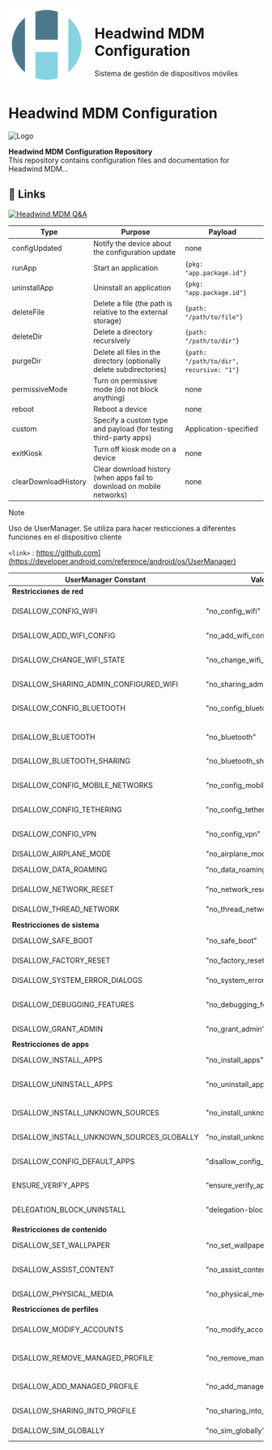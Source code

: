 <div style="display: flex; align-items: center; gap: 20px;">
  <img src="images/68747470733a2f2f682d6d646d2e636f6d2f77702d636f6e74656e742f75706c6f6164732f323031392f30372f6e6565772d6c6f676f2e706e67.png
" alt="Logo" width="150">
  
  <div>
    <h1>Headwind MDM Configuration</h1>
    <p>Sistema de gestión de dispositivos móviles</p>
  </div>
</div>


# Headwind MDM Configuration

![Logo](https://h-mdm.com/wp-content/uploads/2019/07/neew-logo.png "Headwind MDM Logo")

**Headwind MDM Configuration Repository**  
This repository contains configuration files and documentation for Headwind MDM...


## 🔗 Links
[![Headwind MDM Q&A](https://img.shields.io/badge/my_portfolio-000?style=for-the-badge&logo=ko-fi&logoColor=white)](https://qa.h-mdm.com/)


 


| Type                  | Purpose                                                                 | Payload                                      |
|-----------------------|-------------------------------------------------------------------------|----------------------------------------------|
| configUpdated         | Notify the device about the configuration update                       | none                                         |
| runApp                | Start an application                                                   | `{pkg: "app.package.id"}`                   |
| uninstallApp          | Uninstall an application                                               | `{pkg: "app.package.id"}`                   |
| deleteFile            | Delete a file (the path is relative to the external storage)           | `{path: "/path/to/file"}`                   |
| deleteDir             | Delete a directory recursively                                         | `{path: "/path/to/dir"}`                    |
| purgeDir              | Delete all files in the directory (optionally delete subdirectories)   | `{path: "/path/to/dir", recursive: "1"}`    |
| permissiveMode        | Turn on permissive mode (do not block anything)                        | none                                         |
| reboot                | Reboot a device                                                        | none                                         |
| custom                | Specify a custom type and payload (for testing third-party apps)       | Application-specified                       |
| exitKiosk             | Turn off kiosk mode on a device                                        | none                                         |
| clearDownloadHistory  | Clear download history (when apps fail to download on mobile networks) | none 




> [!NOTE]
> Uso de UserManager.
> Se utiliza para hacer resticciones a diferentes funciones en el dispositivo cliente




`<link>` : <https://github.com](https://developer.android.com/reference/android/os/UserManager)> 


| UserManager Constant                     | Valor String                      | Descripción |
|------------------------------------------|-----------------------------------|-------------|
| **Restricciones de red** |
| DISALLOW_CONFIG_WIFI                     | "no_config_wifi"                  | Bloquear configuración WiFi |
| DISALLOW_ADD_WIFI_CONFIG                 | "no_add_wifi_config"              | Evitar agregar redes WiFi |
| DISALLOW_CHANGE_WIFI_STATE               | "no_change_wifi_state"            | Bloquear activar/desactivar WiFi |
| DISALLOW_SHARING_ADMIN_CONFIGURED_WIFI   | "no_sharing_admin_configured_wifi"| Evitar compartir WiFi admin |
| DISALLOW_CONFIG_BLUETOOTH                | "no_config_bluetooth"             | Bloquear configuración Bluetooth |
| DISALLOW_BLUETOOTH                       | "no_bluetooth"                    | Desactivar Bluetooth completamente |
| DISALLOW_BLUETOOTH_SHARING               | "no_bluetooth_sharing"            | Evitar compartir por Bluetooth |
| DISALLOW_CONFIG_MOBILE_NETWORKS          | "no_config_mobile_networks"       | Bloquear configuración redes móviles |
| DISALLOW_CONFIG_TETHERING                | "no_config_tethering"             | Bloquear anclaje a red (tethering) |
| DISALLOW_CONFIG_VPN                      | "no_config_vpn"                   | Bloquear configuración VPN |
| DISALLOW_AIRPLANE_MODE                   | "no_airplane_mode"                | Evitar modo avión |
| DISALLOW_DATA_ROAMING                    | "no_data_roaming"                 | Desactivar roaming datos |
| DISALLOW_NETWORK_RESET                   | "no_network_reset"                | Bloquear reset de red |
| DISALLOW_THREAD_NETWORK                  | "no_thread_network"               | Restringir redes Thread (IoT) |
| **Restricciones de sistema** |
| DISALLOW_SAFE_BOOT                       | "no_safe_boot"                    | Bloquear arranque seguro |
| DISALLOW_FACTORY_RESET                   | "no_factory_reset"                | Bloquear reset de fábrica |
| DISALLOW_SYSTEM_ERROR_DIALOGS            | "no_system_error_dialogs"         | Ocultar diálogos de error |
| DISALLOW_DEBUGGING_FEATURES              | "no_debugging_features"           | Desactivar opciones depuración |
| DISALLOW_GRANT_ADMIN                     | "no_grant_admin"                  | Evitar conceder privilegios admin |
| **Restricciones de apps** |
| DISALLOW_INSTALL_APPS                    | "no_install_apps"                 | Bloquear instalación apps |
| DISALLOW_UNINSTALL_APPS                  | "no_uninstall_apps"               | Bloquear desinstalación apps |
| DISALLOW_INSTALL_UNKNOWN_SOURCES         | "no_install_unknown_sources"      | Bloquear orígenes desconocidos |
| DISALLOW_INSTALL_UNKNOWN_SOURCES_GLOBALLY| "no_install_unknown_sources_globally" | Versión global de la restricción |
| DISALLOW_CONFIG_DEFAULT_APPS             | "disallow_config_default_apps"    | Bloquear cambio apps predeterminadas |
| ENSURE_VERIFY_APPS                       | "ensure_verify_apps"              | Forzar verificación apps |
| DELEGATION_BLOCK_UNINSTALL               | "delegation-block-uninstall"      | Bloquear desinstalación delegada |
| **Restricciones de contenido** |
| DISALLOW_SET_WALLPAPER                   | "no_set_wallpaper"                | Bloquear cambio fondo pantalla |
| DISALLOW_ASSIST_CONTENT                  | "no_assist_content"               | Restringir contenido asistentes |
| DISALLOW_PHYSICAL_MEDIA                  | "no_physical_media"               | Bloquear medios físicos (USB/SD) |
| **Restricciones de perfiles** |
| DISALLOW_MODIFY_ACCOUNTS                 | "no_modify_accounts"              | Bloquear modificación cuentas |
| DISALLOW_REMOVE_MANAGED_PROFILE          | "no_remove_managed_profile"       | Evitar eliminar perfiles gestionados |
| DISALLOW_ADD_MANAGED_PROFILE             | "no_add_managed_profile"          | Bloquear nuevos perfiles gestionados |
| DISALLOW_SHARING_INTO_PROFILE            | "no_sharing_into_profile"         | Restringir compartir a perfil | 
| DISALLOW_SIM_GLOBALLY                    | "no_sim_globally"                 | Desactivar funciones SIM |
